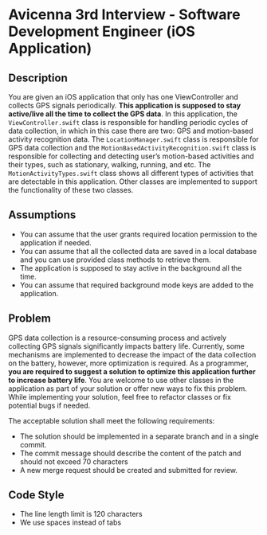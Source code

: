 # Avicenna 3rd Interview - Software Development Engineer (iOS Application)

## Description
You are given an iOS application that only has one ViewController and collects GPS signals periodically. **This application is supposed to stay active/live all the time to collect the GPS data**. In this application, the `ViewController.swift` class is responsible for handling periodic cycles of data collection, in which in this case there are two: GPS and motion-based activity recognition data. The `LocationManager.swift` class is responsible for GPS data collection and the `MotionBasedActivityRecognition.swift` class is responsible for collecting and detecting user’s motion-based activities and their types, such as stationary, walking, running, and etc. The `MotionActivityTypes.swift` class shows all different types of activities that are detectable in this application. Other classes are implemented to support the functionality of these two classes.

## Assumptions
- You can assume that the user grants required location permission to the application if needed.
- You can assume that all the collected data are saved in a local database and you can use provided class methods to retrieve them.
- The application is supposed to stay active in the background all the time. 
- You can assume that required background mode keys are added to the application.

## Problem
GPS data collection is a resource-consuming process and actively collecting GPS signals significantly impacts battery life. Currently, some mechanisms are implemented to decrease the impact of the data collection on the battery, however, more optimization is required. As a programmer, **you are required to suggest a solution to optimize this application further to increase battery life**. You are welcome to use other classes in the application as part of your solution or offer new ways to fix this problem. While implementing your solution, feel free to refactor classes or fix potential bugs if needed.

The acceptable solution shall meet the following requirements:
- The solution should be implemented in a separate branch and in a single commit.
- The commit message should describe the content of the patch and should not exceed 70 characters
- A new merge request should be created and submitted for review.

## Code Style
- The line length limit is 120 characters
- We use spaces instead of tabs

